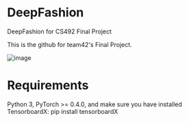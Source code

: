 # DeepFashion
DeepFashion for CS492 Final Project

This is the github for team42's Final Project.

![image](https://user-images.githubusercontent.com/45480548/146496497-b55e2faa-3c6c-433f-9897-d688d97d7d48.png)

# Requirements

Python 3, PyTorch >= 0.4.0, and make sure you have installed TensorboardX:
  pip install tensorboardX



